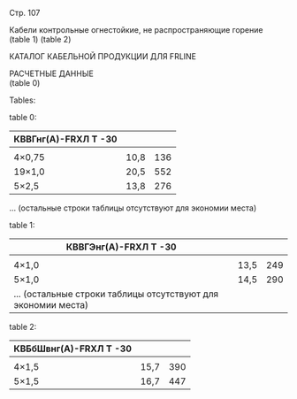 Стр. 107

Кабели контрольные огнестойкие, не распространяющие горение  
(table 1) (table 2)

КАТАЛОГ КАБЕЛЬНОЙ ПРОДУКЦИИ ДЛЯ FRLINE  

РАСЧЕТНЫЕ ДАННЫЕ  
(table 0)

Tables:

table 0:

| КВВГнг(А)-FRХЛ Т -30 |      |       |
|----------------------|----|-------|
|                  |     |        |
| 4×0,75              | 10,8| 136   |
| 19×1,0               | 20,5| 552   |
| 5×2,5                | 13,8| 276   |

... (остальные строки таблицы отсутствуют для экономии места)

table 1:

| КВВГЭнг(А)-FRХЛ Т -30 |      |       |
|------------------------|-----|-------|
|                 |     |         |
| 4×1,0             | 13,5| 249   |
| 5×1,0             | 14,5| 290   |
| ... (остальные строки таблицы отсутствуют для экономии места)

table 2:

| КВБбШвнг(А)-FRХЛ Т -30 |      |       |
|-------------------------|-----|-------|
|                   |     |          |
| 4×1,5            | 15,7| 390   |
| 5×1,5            | 16,7| 447   |